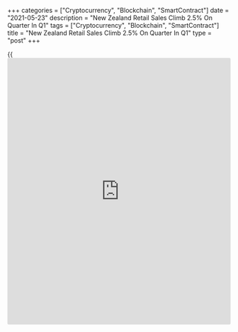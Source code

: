 +++
categories = ["Cryptocurrency", "Blockchain", "SmartContract"]
date = "2021-05-23"
description = "New Zealand Retail Sales Climb 2.5% On Quarter In Q1"
tags = ["Cryptocurrency", "Blockchain", "SmartContract"]
title = "New Zealand Retail Sales Climb 2.5% On Quarter In Q1"
type = "post"
+++

{{<iframe id="large-banner" src="https://www.bounty.group/#slide=14.0" width="100%" height="600" scrolling="no" style="border: 0px solid rgb(216, 221, 230); border-radius: 3px;">}}

The total volume of retail sales in New Zealand was up a seasonally
adjusted 2.5 percent on quarter in the first quarter of 2021, Statistics
New Zealand said on Monday - following the upwardly revised 2.6 percent
contraction in the three months prior (originally -2.7 percent).

By industry, the main movements were: electrical and electronic goods,
up 8.4 percent; recreational goods, up 16 percent; hardware, building,
and garden supplies, up 4.5 percent; and department stores, up 5.6
percent.

The total value of retail sales also was up 2.5 percent on quarter ($648
million).

On a yearly basis, sales rose 6.8 percent - accelerating from 4.8
percent in the three months prior.

For comments and feedback [contact](https://www.playgroundfx.com/contact/): editorial@rtt[news](https://www.letsplayfx.com/blog/forex-news-website/).com

[Economic News][1]

 **What parts of the world are seeing the best (and worst) economic
performances lately? Click[here][2] to check out our [Econ Scorecard][2]
and find out! See up-to-the-moment [ranking](https://www.playgroundfx.com/blog/crypto-exchange-ranking/)s for the best and worst
performers in [GDP][3], [unemployment rate][4], [inflation][5] and much
more.**

   1. www.rtt[news](https://www.letsplayfx.com/blog/forex-news-website/).com/Content/EconomicNews.aspx
   2. www.rtt[news](https://www.letsplayfx.com/blog/forex-news-website/).com/economic-scorecard/world-rank/unemployment-rate/highest-performance.aspx
   3. www.rtt[news](https://www.letsplayfx.com/blog/forex-news-website/).com/economic-scorecard/world-rank/GDP/highest-performance.aspx
   4. www.rtt[news](https://www.letsplayfx.com/blog/forex-news-website/).com/economic-scorecard/world-rank/unemployment-rate/lowest-performance.aspx
   5. www.rtt[news](https://www.letsplayfx.com/blog/forex-news-website/).com/economic-scorecard/world-rank/CPI/highest-performance.aspx